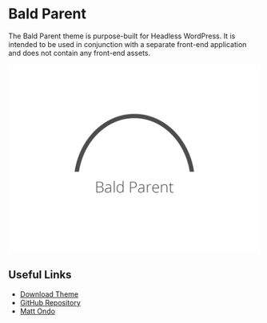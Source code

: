 # Bald Parent

The Bald Parent theme is purpose-built for Headless WordPress. It is intended to be used in conjunction with a separate front-end application and does not contain any front-end assets.

![Bald Parent](./screenshot.png?raw=true)


## Useful Links

- [Download Theme](https://github.com/MatOndo/Bald-Parent/releases)
- [GitHub Repository](https://github.com/MattOndo/Bald-Parent)
- [Matt Ondo](https://mattondo.io/)
